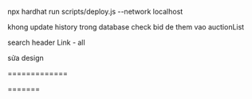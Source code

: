 npx hardhat run scripts/deploy.js --network localhost

khong update history trong database
check bid de them vao auctionList

<!-- miniNFT author => api_getNFT => thong tin o trang author -->

<!-- loi mint nft info -->

<!-- loi address mini nft -->

<!-- dong bo metamask => author-mynft, account -->

search header
Link - all

<!-- doi tien - https://github.com/0xOptimism/use-eth-price, https://hackernoon.com/how-to-fetch-eth-btc-price-in-react-81095542c5b6, https://ethereum.stackexchange.com/questions/38309/what-are-the-popular-api-to-get-current-exchange-rates-for-ethereum-to-usd   -->
<!-- fix data truyen vao mini nft -->

sửa design

<!-- sua smart contract
lay address transaction -->

=============

<!-- ? sau mang => fix loi
https://www.youtube.com/watch?v=2phsBj0GvjI&ab_channel=DanyCode -> timestamp to realtime

https://www.youtube.com/watch?v=7GT_-jvSZIA&ab_channel=EatTheBlocks -> read event
https://www.youtube.com/watch?v=SdKxYXarn9U&ab_channel=davidostrowski
https://www.youtube.com/watch?v=38WUVVoMZKM&ab_channel=ArturChmaro
https://www.youtube.com/watch?v=lAw5GggnXxs&ab_channel=HashLipsNFT -->

=======

<!-- api
nft
-id, hisTransaction, like, (create), (hisUpdate)
-create(), like(), getInfo(), addHisTransaction(),
user
-avatar, description, fbLink, address, name, email
-setInfo(), getInfo()

    phan trang

    error

    sendEmail -->

